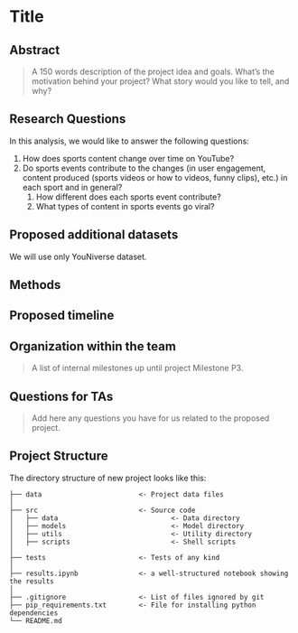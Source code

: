 
# Title

## Abstract

> A 150 words description of the project idea and goals. What’s the motivation behind your project? What story would you like to tell, and why?


## Research Questions
In this analysis, we would like to answer the following questions:
1. How does sports content change over time on YouTube?
1. Do sports events contribute to the changes (in user engagement, content produced (sports videos or how to videos, funny clips), etc.) in each sport and in general?
    1. How different does each sports event contribute?
    1. What types of content in sports events go viral?


## Proposed additional datasets
We will use only YouNiverse dataset.

## Methods

## Proposed timeline

## Organization within the team
>A list of internal milestones up until project Milestone P3.

## Questions for TAs
>Add here any questions you have for us related to the proposed project.



## Project Structure

The directory structure of new project looks like this:

```
├── data                        <- Project data files
│
├── src                         <- Source code
│   ├── data                            <- Data directory
│   ├── models                          <- Model directory
│   ├── utils                           <- Utility directory
│   ├── scripts                         <- Shell scripts
│
├── tests                       <- Tests of any kind
│
├── results.ipynb               <- a well-structured notebook showing the results
│
├── .gitignore                  <- List of files ignored by git
├── pip_requirements.txt        <- File for installing python dependencies
└── README.md
```

